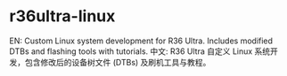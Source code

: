 # r36ultra-linux
EN: Custom Linux system development for R36 Ultra. Includes modified DTBs and flashing tools with tutorials. 中文: R36 Ultra 自定义 Linux 系统开发，包含修改后的设备树文件 (DTBs) 及刷机工具与教程。
